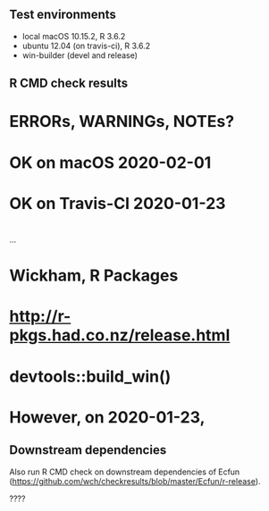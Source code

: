 ## Test environments
* local macOS 10.15.2, R 3.6.2
* ubuntu 12.04 (on travis-ci), R 3.6.2
* win-builder (devel and release)

## R CMD check results
# ERRORs, WARNINGs, NOTEs? 

# OK on macOS 2020-02-01
# OK on Travis-CI 2020-01-23 
# 

...


# Wickham, R Packages 
# http://r-pkgs.had.co.nz/release.html
# devtools::build_win()
# However, on 2020-01-23, 

## Downstream dependencies
Also run R CMD check on downstream dependencies of Ecfun 
(https://github.com/wch/checkresults/blob/master/Ecfun/r-release). 

????

